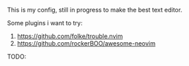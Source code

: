 This is my config, still in progress to make the best text editor.


Some plugins i want to try:
1. https://github.com/folke/trouble.nvim
7. https://github.com/rockerBOO/awesome-neovim

TODO: 
